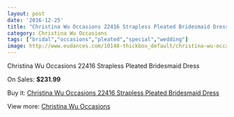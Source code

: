 ```yaml
---
layout: post
date: '2016-12-25'
title: "Christina Wu Occasions 22416 Strapless Pleated Bridesmaid Dress"
category: Christina Wu Occasions
tags: ["bridal","occasions","pleated","special","wedding"]
image: http://www.eudances.com/10148-thickbox_default/christina-wu-occasions-22416-strapless-pleated-bridesmaid-dress.jpg
---
```

Christina Wu Occasions 22416 Strapless Pleated Bridesmaid Dress

On Sales: **$231.99**
<a href="https://www.eudances.com/en/christina-wu-occasions/3326-christina-wu-occasions-22416-strapless-pleated-bridesmaid-dress.html"><amp-img layout="responsive" width="600" height="600" src="//www.eudances.com/10148-thickbox_default/christina-wu-occasions-22416-strapless-pleated-bridesmaid-dress.jpg" alt="Christina Wu Occasions 22416 Strapless Pleated Bridesmaid Dress 0" /></a>
<a href="https://www.eudances.com/en/christina-wu-occasions/3326-christina-wu-occasions-22416-strapless-pleated-bridesmaid-dress.html"><amp-img layout="responsive" width="600" height="600" src="//www.eudances.com/10152-thickbox_default/christina-wu-occasions-22416-strapless-pleated-bridesmaid-dress.jpg" alt="Christina Wu Occasions 22416 Strapless Pleated Bridesmaid Dress 1" /></a>
<a href="https://www.eudances.com/en/christina-wu-occasions/3326-christina-wu-occasions-22416-strapless-pleated-bridesmaid-dress.html"><amp-img layout="responsive" width="600" height="600" src="//www.eudances.com/10151-thickbox_default/christina-wu-occasions-22416-strapless-pleated-bridesmaid-dress.jpg" alt="Christina Wu Occasions 22416 Strapless Pleated Bridesmaid Dress 2" /></a>
<a href="https://www.eudances.com/en/christina-wu-occasions/3326-christina-wu-occasions-22416-strapless-pleated-bridesmaid-dress.html"><amp-img layout="responsive" width="600" height="600" src="//www.eudances.com/10150-thickbox_default/christina-wu-occasions-22416-strapless-pleated-bridesmaid-dress.jpg" alt="Christina Wu Occasions 22416 Strapless Pleated Bridesmaid Dress 3" /></a>
<a href="https://www.eudances.com/en/christina-wu-occasions/3326-christina-wu-occasions-22416-strapless-pleated-bridesmaid-dress.html"><amp-img layout="responsive" width="600" height="600" src="//www.eudances.com/10149-thickbox_default/christina-wu-occasions-22416-strapless-pleated-bridesmaid-dress.jpg" alt="Christina Wu Occasions 22416 Strapless Pleated Bridesmaid Dress 4" /></a>

Buy it: [Christina Wu Occasions 22416 Strapless Pleated Bridesmaid Dress](https://www.eudances.com/en/christina-wu-occasions/3326-christina-wu-occasions-22416-strapless-pleated-bridesmaid-dress.html "Christina Wu Occasions 22416 Strapless Pleated Bridesmaid Dress")

View more: [Christina Wu Occasions](https://www.eudances.com/en/59-christina-wu-occasions "Christina Wu Occasions")